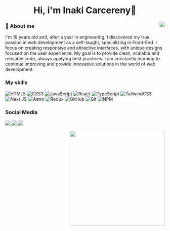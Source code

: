 <h1 align='center'>Hi, i'm Inaki Carcereny🚀</h1>

<p>
  <img align="right" src='https://media1.giphy.com/media/v1.Y2lkPTc5MGI3NjExaGl2NTNwamxkOGQ2MXhxeGVydHI0MWdlYXIxNXJ1MXlqOXZhNTczYiZlcD12MV9pbnRlcm5hbF9naWZfYnlfaWQmY3Q9Zw/rRUkyPRSt4JdKXT30P/giphy.webp'>
</p>

<h3>
  👾 About me
</h3>

I'm 19 years old and, after a year in engineering, I discovered my true passion in web development as a self-taught, specializing in Front-End. I focus on creating responsive and attractive interfaces, with unique designs focused on the user experience. My goal is to provide clean, scalable and reusable code, always applying best practices. I am constantly learning to continue improving and provide innovative solutions in the world of web development.

<h3>
  My skills
</h3>

![HTML5](https://img.shields.io/badge/html5-%23E34F26.svg?style=for-the-badge&logo=html5&logoColor=white)
![CSS3](https://img.shields.io/badge/css3-%231572B6.svg?style=for-the-badge&logo=css3&logoColor=white)
![JavaScript](https://img.shields.io/badge/javascript-%23323330.svg?style=for-the-badge&logo=javascript&logoColor=%23F7DF1E)
![React](https://img.shields.io/badge/react-%2320232a.svg?style=for-the-badge&logo=react&logoColor=%2361DAFB)
![TypeScript](https://img.shields.io/badge/typescript-%23007ACC.svg?style=for-the-badge&logo=typescript&logoColor=white)
![TailwindCSS](https://img.shields.io/badge/tailwindcss-%2338B2AC.svg?style=for-the-badge&logo=tailwind-css&logoColor=white)
![Next JS](https://img.shields.io/badge/Next-black?style=for-the-badge&logo=next.js&logoColor=white)
![Astro](https://img.shields.io/badge/astro-%232C2052.svg?style=for-the-badge&logo=astro&logoColor=white)
![Redux](https://img.shields.io/badge/redux-%23593d88.svg?style=for-the-badge&logo=redux&logoColor=white)
![GitHub](https://img.shields.io/badge/github-%23121011.svg?style=for-the-badge&logo=github&logoColor=white)
![Git](https://img.shields.io/badge/git-%23F05033.svg?style=for-the-badge&logo=git&logoColor=white)
![NPM](https://img.shields.io/badge/NPM-%23CB3837.svg?style=for-the-badge&logo=npm&logoColor=white)

<h3>
  Social Media
</h3>

<div>
  <a href="https://www.instagram.com/inaki.carce/">
<img src="https://img.shields.io/badge/Instagram-%23E4405F.svg?style=for-the-badge&logo=Instagram&logoColor=white">
</a>
<a href="https://x.com/Inaki_Dev">
<img src="https://img.shields.io/badge/X-%23000000.svg?style=for-the-badge&logo=X&logoColor=white">
</a>
<a href="https://www.linkedin.com/in/i%C3%B1aki-carcereny-77b555316/">
<img src="https://img.shields.io/badge/linkedin-%230077B5.svg?style=for-the-badge&logo=linkedin&logoColor=white">
</a>
</div>

<p>
  <img width=300px align="right" src="https://github-readme-stats.vercel.app/api?username=InakiCarcereny&show_icons=true&hide_border=true" />
</p>
